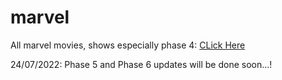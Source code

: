 # marvel
All marvel movies, shows especially phase 4: [CLick Here](https://github.com/gunjan1909/marvel/blob/main/MCU%20RESEARCH.md)

24/07/2022: Phase 5 and Phase 6 updates will be done soon...!
